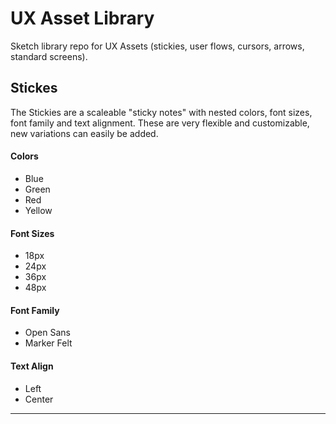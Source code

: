 # UX Asset Library
Sketch library repo for UX Assets (stickies, user flows, cursors, arrows, standard screens). 

## Stickes
The Stickies are a scaleable "sticky notes" with nested colors, font sizes, font family and text alignment. These are very flexible and customizable, new variations can easily be added.

#### Colors
- Blue
- Green
- Red
- Yellow

#### Font Sizes
- 18px
- 24px
- 36px
- 48px

#### Font Family
- Open Sans 
- Marker Felt

#### Text Align
- Left
- Center


---
